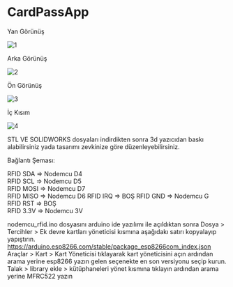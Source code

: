 # CardPassApp

Yan Görünüş

![1](https://github.com/eren5854/CardPassApp/assets/57590401/27107313-9524-47b9-b3ae-2d3faebe2d32)


Arka Görünüş

![2](https://github.com/eren5854/CardPassApp/assets/57590401/d009c465-6c52-442d-af23-9db284124a9b)


Ön Görünüş

![3](https://github.com/eren5854/CardPassApp/assets/57590401/3db39cfa-1c66-48bc-9e2a-167c2d2a43f9)


İç Kısım

![4](https://github.com/eren5854/CardPassApp/assets/57590401/7ff77e02-9cf7-4837-a9d2-4e59778207d8)

STL VE SOLIDWORKS dosyaları indirdikten sonra 3d yazıcıdan baskı alabilirsiniz yada tasarımı
zevkinize göre düzenleyebilirsiniz.

Bağlantı Şeması:

RFID  SDA    =>  Nodemcu  D4      
RFID  SCL    =>  Nodemcu  D5      
RFID  MOSI   =>  Nodemcu  D7     
RFID  MISO   =>  Nodemcu  D6
RFID  IRQ    =>  BOŞ
RFID  GND    =>  Nodemcu  G       
RFID  RST    =>  BOŞ    
RFID  3.3V   =>  Nodemcu  3V      


nodemcu_rfid.ino dosyasını arduino ide yazılımı ile açıldıktan sonra Dosya > Tercihler > Ek devre kartları yöneticisi kısmına aşağıdakı satırı kopyalayıp yapıştırın.
https://arduino.esp8266.com/stable/package_esp8266com_index.json
Araçlar > Kart > Kart Yöneticisi tıklayarak kart yöneticisini açın ardından arama yerine esp8266 yazın gelen seçenekte en son versiyonu seçip kurun.
Talak > library ekle > kütüphaneleri yönet kısmına tıklayın ardından arama yerine MFRC522 yazın 

